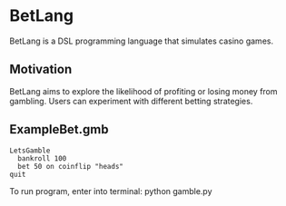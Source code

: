 # BetLang
BetLang is a DSL programming language that simulates casino games.

## Motivation
BetLang aims to explore the likelihood of profiting or losing money from gambling. Users can experiment with different betting strategies.

## ExampleBet.gmb
``` 
LetsGamble
  bankroll 100
  bet 50 on coinflip "heads"
quit
```
To run program, enter into terminal: python gamble.py
